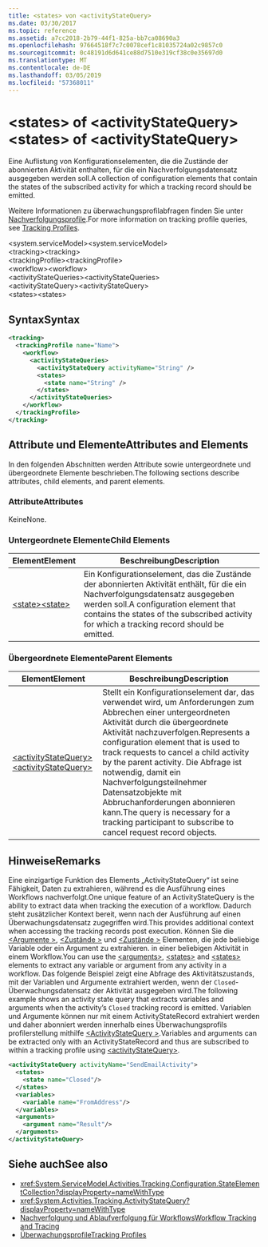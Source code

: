 ```yaml
---
title: <states> von <activityStateQuery>
ms.date: 03/30/2017
ms.topic: reference
ms.assetid: a7cc2018-2b79-44f1-825a-bb7ca08690a3
ms.openlocfilehash: 97664518f7c7c0078cef1c81035724a02c9857c0
ms.sourcegitcommit: 0c48191d6d641ce88d7510e319cf38c0e35697d0
ms.translationtype: MT
ms.contentlocale: de-DE
ms.lasthandoff: 03/05/2019
ms.locfileid: "57368011"
---
```

# <a name="states-of-activitystatequery"></a><span data-ttu-id="cab3c-102">\<states> of \<activityStateQuery></span><span class="sxs-lookup"><span data-stu-id="cab3c-102">\<states> of \<activityStateQuery></span></span>
<span data-ttu-id="cab3c-103">Eine Auflistung von Konfigurationselementen, die die Zustände der abonnierten Aktivität enthalten, für die ein Nachverfolgungsdatensatz ausgegeben werden soll.</span><span class="sxs-lookup"><span data-stu-id="cab3c-103">A collection of configuration elements that contain the states of the subscribed activity for which a tracking record should be emitted.</span></span>  
  
 <span data-ttu-id="cab3c-104">Weitere Informationen zu überwachungsprofilabfragen finden Sie unter [Nachverfolgungsprofile](../../../../../docs/framework/windows-workflow-foundation/tracking-profiles.md).</span><span class="sxs-lookup"><span data-stu-id="cab3c-104">For more information on tracking profile queries, see [Tracking Profiles](../../../../../docs/framework/windows-workflow-foundation/tracking-profiles.md).</span></span>  
  
<span data-ttu-id="cab3c-105">\<system.serviceModel></span><span class="sxs-lookup"><span data-stu-id="cab3c-105">\<system.serviceModel></span></span>  
<span data-ttu-id="cab3c-106">\<tracking></span><span class="sxs-lookup"><span data-stu-id="cab3c-106">\<tracking></span></span>  
<span data-ttu-id="cab3c-107">\<trackingProfile></span><span class="sxs-lookup"><span data-stu-id="cab3c-107">\<trackingProfile></span></span>  
<span data-ttu-id="cab3c-108">\<workflow></span><span class="sxs-lookup"><span data-stu-id="cab3c-108">\<workflow></span></span>  
<span data-ttu-id="cab3c-109">\<activityStateQueries></span><span class="sxs-lookup"><span data-stu-id="cab3c-109">\<activityStateQueries></span></span>  
<span data-ttu-id="cab3c-110">\<activityStateQuery></span><span class="sxs-lookup"><span data-stu-id="cab3c-110">\<activityStateQuery></span></span>  
<span data-ttu-id="cab3c-111">\<states></span><span class="sxs-lookup"><span data-stu-id="cab3c-111">\<states></span></span>  
  
## <a name="syntax"></a><span data-ttu-id="cab3c-112">Syntax</span><span class="sxs-lookup"><span data-stu-id="cab3c-112">Syntax</span></span>  
  
```xml  
<tracking>
  <trackingProfile name="Name">
    <workflow>
      <activityStateQueries>
        <activityStateQuery activityName="String" />
        <states>
          <state name="String" />
        </states>
      </activityStateQueries>
    </workflow>
  </trackingProfile>
</tracking>  
```  
  
## <a name="attributes-and-elements"></a><span data-ttu-id="cab3c-113">Attribute und Elemente</span><span class="sxs-lookup"><span data-stu-id="cab3c-113">Attributes and Elements</span></span>  
 <span data-ttu-id="cab3c-114">In den folgenden Abschnitten werden Attribute sowie untergeordnete und übergeordnete Elemente beschrieben.</span><span class="sxs-lookup"><span data-stu-id="cab3c-114">The following sections describe attributes, child elements, and parent elements.</span></span>  
  
### <a name="attributes"></a><span data-ttu-id="cab3c-115">Attribute</span><span class="sxs-lookup"><span data-stu-id="cab3c-115">Attributes</span></span>  
 <span data-ttu-id="cab3c-116">Keine</span><span class="sxs-lookup"><span data-stu-id="cab3c-116">None.</span></span>  
  
### <a name="child-elements"></a><span data-ttu-id="cab3c-117">Untergeordnete Elemente</span><span class="sxs-lookup"><span data-stu-id="cab3c-117">Child Elements</span></span>  
  
|<span data-ttu-id="cab3c-118">Element</span><span class="sxs-lookup"><span data-stu-id="cab3c-118">Element</span></span>|<span data-ttu-id="cab3c-119">Beschreibung</span><span class="sxs-lookup"><span data-stu-id="cab3c-119">Description</span></span>|  
|-------------|-----------------|  
|[<span data-ttu-id="cab3c-120">\<state></span><span class="sxs-lookup"><span data-stu-id="cab3c-120">\<state></span></span>](../../../../../docs/framework/configure-apps/file-schema/windows-workflow-foundation/state-of-states.md)|<span data-ttu-id="cab3c-121">Ein Konfigurationselement, das die Zustände der abonnierten Aktivität enthält, für die ein Nachverfolgungsdatensatz ausgegeben werden soll.</span><span class="sxs-lookup"><span data-stu-id="cab3c-121">A configuration element that contains the states of the subscribed activity for which a tracking record should be emitted.</span></span>|  
  
### <a name="parent-elements"></a><span data-ttu-id="cab3c-122">Übergeordnete Elemente</span><span class="sxs-lookup"><span data-stu-id="cab3c-122">Parent Elements</span></span>  
  
|<span data-ttu-id="cab3c-123">Element</span><span class="sxs-lookup"><span data-stu-id="cab3c-123">Element</span></span>|<span data-ttu-id="cab3c-124">Beschreibung</span><span class="sxs-lookup"><span data-stu-id="cab3c-124">Description</span></span>|  
|-------------|-----------------|  
|[<span data-ttu-id="cab3c-125">\<activityStateQuery></span><span class="sxs-lookup"><span data-stu-id="cab3c-125">\<activityStateQuery></span></span>](../../../../../docs/framework/configure-apps/file-schema/windows-workflow-foundation/activitystatequery.md)|<span data-ttu-id="cab3c-126">Stellt ein Konfigurationselement dar, das verwendet wird, um Anforderungen zum Abbrechen einer untergeordneten Aktivität durch die übergeordnete Aktivität nachzuverfolgen.</span><span class="sxs-lookup"><span data-stu-id="cab3c-126">Represents a configuration element that is used to track requests to cancel a child activity by the parent activity.</span></span> <span data-ttu-id="cab3c-127">Die Abfrage ist notwendig, damit ein Nachverfolgungsteilnehmer Datensatzobjekte mit Abbruchanforderungen abonnieren kann.</span><span class="sxs-lookup"><span data-stu-id="cab3c-127">The query is necessary for a tracking participant to subscribe to cancel request record objects.</span></span>|  
  
## <a name="remarks"></a><span data-ttu-id="cab3c-128">Hinweise</span><span class="sxs-lookup"><span data-stu-id="cab3c-128">Remarks</span></span>  
 <span data-ttu-id="cab3c-129">Eine einzigartige Funktion des Elements „ActivityStateQuery“ ist seine Fähigkeit, Daten zu extrahieren, während es die Ausführung eines Workflows nachverfolgt.</span><span class="sxs-lookup"><span data-stu-id="cab3c-129">One unique feature of an ActivityStateQuery is the ability to extract data when tracking the execution of a workflow.</span></span> <span data-ttu-id="cab3c-130">Dadurch steht zusätzlicher Kontext bereit, wenn nach der Ausführung auf einen Überwachungsdatensatz zugegriffen wird.</span><span class="sxs-lookup"><span data-stu-id="cab3c-130">This provides additional context when accessing the tracking records post execution.</span></span> <span data-ttu-id="cab3c-131">Können Sie die [ \<Argumente >](../../../../../docs/framework/configure-apps/file-schema/windows-workflow-foundation/arguments.md), [ \<Zustände >](../../../../../docs/framework/configure-apps/file-schema/windows-workflow-foundation/states.md) und [ \<Zustände >](../../../../../docs/framework/configure-apps/file-schema/windows-workflow-foundation/states.md) Elementen, die jede beliebige Variable oder ein Argument zu extrahieren. in einer beliebigen Aktivität in einem Workflow.</span><span class="sxs-lookup"><span data-stu-id="cab3c-131">You can use the [\<arguments>](../../../../../docs/framework/configure-apps/file-schema/windows-workflow-foundation/arguments.md), [\<states>](../../../../../docs/framework/configure-apps/file-schema/windows-workflow-foundation/states.md) and [\<states>](../../../../../docs/framework/configure-apps/file-schema/windows-workflow-foundation/states.md) elements to extract any variable or argument from any activity in a workflow.</span></span> <span data-ttu-id="cab3c-132">Das folgende Beispiel zeigt eine Abfrage des Aktivitätszustands, mit der Variablen und Argumente extrahiert werden, wenn der `Closed`-Überwachungsdatensatz der Aktivität ausgegeben wird.</span><span class="sxs-lookup"><span data-stu-id="cab3c-132">The following example shows an activity state query that extracts variables and arguments when the activity’s `Closed` tracking record is emitted.</span></span> <span data-ttu-id="cab3c-133">Variablen und Argumente können nur mit einem ActivityStateRecord extrahiert werden und daher abonniert werden innerhalb eines Überwachungsprofils profilerstellung mithilfe [ \<ActivityStateQuery >](../../../../../docs/framework/configure-apps/file-schema/windows-workflow-foundation/activitystatequery.md).</span><span class="sxs-lookup"><span data-stu-id="cab3c-133">Variables and arguments can be extracted only with an ActivityStateRecord and thus are subscribed to within a tracking profile using [\<activityStateQuery>](../../../../../docs/framework/configure-apps/file-schema/windows-workflow-foundation/activitystatequery.md).</span></span>  
  
```xml  
<activityStateQuery activityName="SendEmailActivity">  
  <states>  
    <state name="Closed"/>  
  </states>  
  <variables>  
    <variable name="FromAddress"/>  
  </variables>  
  <arguments>  
    <argument name="Result"/>  
  </arguments>  
</activityStateQuery>  
```  
  
## <a name="see-also"></a><span data-ttu-id="cab3c-134">Siehe auch</span><span class="sxs-lookup"><span data-stu-id="cab3c-134">See also</span></span>
- <xref:System.ServiceModel.Activities.Tracking.Configuration.StateElementCollection?displayProperty=nameWithType>
- <xref:System.Activities.Tracking.ActivityStateQuery?displayProperty=nameWithType>
- [<span data-ttu-id="cab3c-135">Nachverfolgung und Ablaufverfolgung für Workflows</span><span class="sxs-lookup"><span data-stu-id="cab3c-135">Workflow Tracking and Tracing</span></span>](../../../../../docs/framework/windows-workflow-foundation/workflow-tracking-and-tracing.md)
- [<span data-ttu-id="cab3c-136">Überwachungsprofile</span><span class="sxs-lookup"><span data-stu-id="cab3c-136">Tracking Profiles</span></span>](../../../../../docs/framework/windows-workflow-foundation/tracking-profiles.md)
